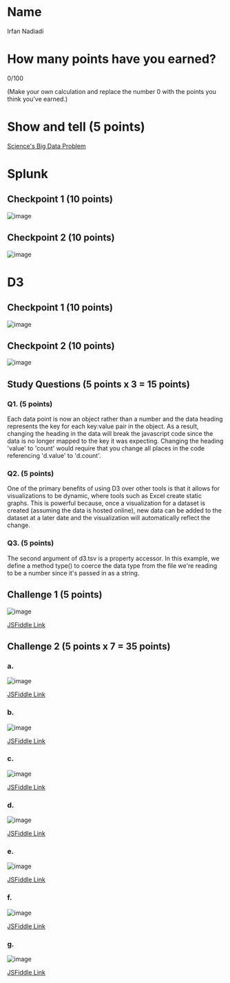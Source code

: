 # Name

Irfan Nadiadi

# How many points have you earned?

0/100

(Make your own calculation and replace the number 0 with the points you think you've earned.)

# Show and tell (5 points)

[Science's Big Data Problem](http://www.wired.com/2014/08/sciences-big-data-problem/)

# Splunk

## Checkpoint 1 (10 points)

![image](http://i.imgur.com/qb3d4Gn.png)

## Checkpoint 2 (10 points)

![image](http://i.imgur.com/QFnhXqt.png)

# D3

## Checkpoint 1 (10 points)

![image](http://i.imgur.com/8YHNEHe.png)

## Checkpoint 2 (10 points)

![image](http://i.imgur.com/eZ9neia.png)

## Study Questions (5 points x 3 = 15 points)

### Q1. (5 points)

Each data point is now an object rather than a number and the data heading represents the key for each key:value pair in the object. As a result, changing the heading in the data will break the javascript code since the data is no longer mapped to the key it was expecting. Changing the heading 'value' to 'count' would require that you change all places in the code referencing 'd.value' to 'd.count'.

### Q2. (5 points)

One of the primary benefits of using D3 over other tools is that it allows for visualizations to be dynamic, where tools such as Excel create static graphs. This is powerful because, once a visualization for a dataset is created (assuming the data is hosted online), new data can be added to the dataset at a later date and the visualization will automatically reflect the change.

### Q3. (5 points)

The second argument of d3.tsv is a property accessor. In this example, we define a method type() to coerce the data type from the file we're reading to be a number since it's passed in as a string.


## Challenge 1 (5 points)

![image](http://i.imgur.com/BQOd4wQ.png)

[JSFiddle Link](http://jsfiddle.net/Irfann/haad34wa/)

## Challenge 2 (5 points x 7 = 35 points)

### a. 

![image](http://i.imgur.com/c7ttWY1.png)

[JSFiddle Link](http://jsfiddle.net/Irfann/haad34wa/1/)

### b.

![image](http://i.imgur.com/a5LZ34b.png)

[JSFiddle Link](http://jsfiddle.net/Irfann/haad34wa/2/)

### c.

![image](http://i.imgur.com/LjJNBE6.png)

[JSFiddle Link](http://jsfiddle.net/Irfann/haad34wa/3/)

### d.

![image](image.png?raw=true)

[JSFiddle Link](http://jsfiddle.net/replace-this-path)

### e.

![image](image.png?raw=true)

[JSFiddle Link](http://jsfiddle.net/replace-this-path)

### f.

![image](image.png?raw=true)

[JSFiddle Link](http://jsfiddle.net/replace-this-path)


### g.

![image](image.png?raw=true)

[JSFiddle Link](http://jsfiddle.net/replace-this-path)
